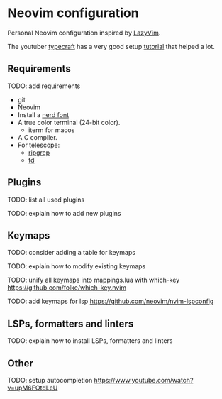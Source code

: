 # Neovim configuration

Personal Neovim configuration inspired by [LazyVim](https://github.com/LazyVim/LazyVim).

The youtuber [typecraft](https://www.youtube.com/@typecraft_dev) has a very good setup [tutorial](https://youtube.com/playlist?list=PLsz00TDipIffreIaUNk64KxTIkQaGguqn&si=-VH285-GsVt1oIvj) that helped a lot.

## Requirements

TODO: add requirements

- git
- Neovim
- Install a [nerd font](https://www.nerdfonts.com/font-downloads)
- A true color terminal (24-bit color).
    - iterm for macos
- A C compiler.
- For telescope:
    - [ripgrep](https://github.com/BurntSushi/ripgrep)
    - [fd](https://github.com/sharkdp/fd)

## Plugins

TODO: list all used plugins 

TODO: explain how to add new plugins

## Keymaps

TODO: consider adding a table for keymaps

TODO: explain how to modify existing keymaps

TODO: unify all keymaps into mappings.lua with which-key https://github.com/folke/which-key.nvim

TODO: add keymaps for lsp https://github.com/neovim/nvim-lspconfig

## LSPs, formatters and linters

TODO: explain how to install LSPs, formatters and linters

## Other

TODO: setup autocompletion https://www.youtube.com/watch?v=upM6FOtdLeU


